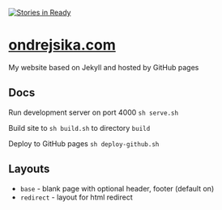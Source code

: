 [![Stories in Ready](https://badge.waffle.io/ondrejsika/ondrejsika.com.png?label=ready&title=Ready)](https://waffle.io/ondrejsika/ondrejsika.com)
# [ondrejsika.com](http://ondrejsika.com)

My website based on Jekyll and hosted by GitHub pages


Docs
----

Run development server on port 4000 `sh serve.sh`

Build site to `sh build.sh` to directory `build`

Deploy to GitHub pages `sh deploy-github.sh`


## Layouts

* `base` - blank page with optional header, footer (default on)
* `redirect` - layout for html redirect
